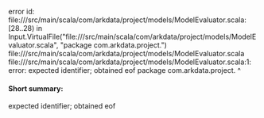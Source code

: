 error id: file://<WORKSPACE>/src/main/scala/com/arkdata/project/models/ModelEvaluator.scala:[28..28) in Input.VirtualFile("file://<WORKSPACE>/src/main/scala/com/arkdata/project/models/ModelEvaluator.scala", "package com.arkdata.project.")
file://<WORKSPACE>/src/main/scala/com/arkdata/project/models/ModelEvaluator.scala
file://<WORKSPACE>/src/main/scala/com/arkdata/project/models/ModelEvaluator.scala:1: error: expected identifier; obtained eof
package com.arkdata.project.
                            ^
#### Short summary: 

expected identifier; obtained eof